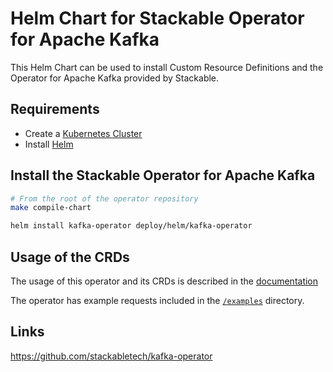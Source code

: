 # Helm Chart for Stackable Operator for Apache Kafka

This Helm Chart can be used to install Custom Resource Definitions and the Operator for Apache Kafka provided by Stackable.

## Requirements

- Create a [Kubernetes Cluster](../Readme.md)
- Install [Helm](https://helm.sh/docs/intro/install/)

## Install the Stackable Operator for Apache Kafka

```bash
# From the root of the operator repository
make compile-chart

helm install kafka-operator deploy/helm/kafka-operator
```

## Usage of the CRDs

The usage of this operator and its CRDs is described in the [documentation](https://docs.stackable.tech/kafka/index.html)

The operator has example requests included in the [`/examples`](https://github.com/stackabletech/kafka-operator/tree/main/examples) directory.

## Links

https://github.com/stackabletech/kafka-operator

